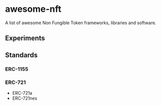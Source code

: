 # awesome-nft
A list of awesome Non Fungible Token frameworks, libraries and software.

## Experiments

## Standards

### ERC-1155

### ERC-721

* ERC-721a
* ERC-721nes
